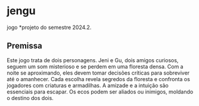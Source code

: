 # jengu
jogo
*projeto do semestre 2024.2.
## Premissa

Este jogo trata de dois personagens. Jeni e Gu, dois amigos curiosos, seguem um som misterioso e se perdem em uma floresta densa. Com a noite se aproximando, eles devem tomar decisões críticas para sobreviver até o amanhecer. Cada escolha revela segredos da floresta e confronta os jogadores com criaturas e armadilhas. A amizade e a intuição são essenciais para escapar. Os ecos podem ser aliados ou inimigos, moldando o destino dos dois.


